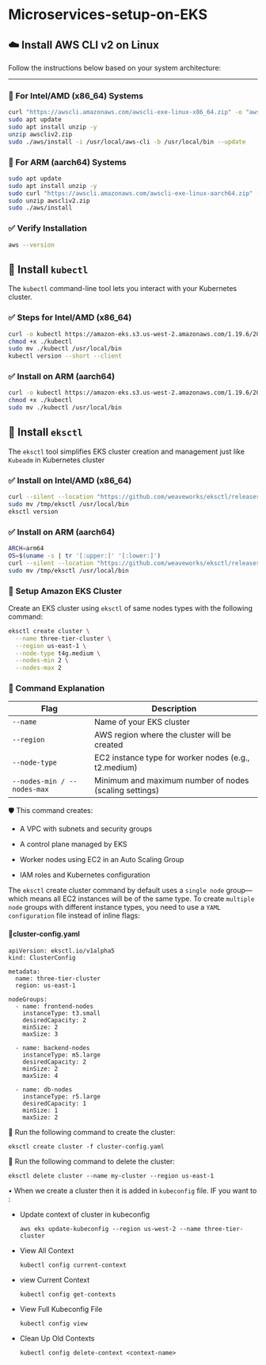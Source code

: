 # Microservices-setup-on-EKS

## ☁️ Install AWS CLI v2 on Linux

Follow the instructions below based on your system architecture:

---

### 🔹 For Intel/AMD (x86_64) Systems

```bash
curl "https://awscli.amazonaws.com/awscli-exe-linux-x86_64.zip" -o "awscliv2.zip"
sudo apt update
sudo apt install unzip -y
unzip awscliv2.zip
sudo ./aws/install -i /usr/local/aws-cli -b /usr/local/bin --update
```
### 🔹 For ARM (aarch64) Systems

```bash
sudo apt update
sudo apt install unzip -y
sudo curl "https://awscli.amazonaws.com/awscli-exe-linux-aarch64.zip" -o "awscliv2.zip"
sudo unzip awscliv2.zip
sudo ./aws/install
```

### ✅ Verify Installation
```bash
aws --version
```

## 🧰 Install `kubectl`

The `kubectl` command-line tool lets you interact with your Kubernetes cluster.

### ✅ Steps for Intel/AMD (x86_64)
```bash
curl -o kubectl https://amazon-eks.s3.us-west-2.amazonaws.com/1.19.6/2021-01-05/bin/linux/amd64/kubectl
chmod +x ./kubectl
sudo mv ./kubectl /usr/local/bin
kubectl version --short --client
```

### ✅ Install on ARM (aarch64)

```bash
curl -o kubectl https://amazon-eks.s3.us-west-2.amazonaws.com/1.19.6/2021-01-05/bin/linux/arm64/kubectl
chmod +x ./kubectl
sudo mv ./kubectl /usr/local/bin
```

## 🧰 Install `eksctl`

The `eksctl` tool simplifies EKS cluster creation and management just like `Kubeadm` in Kubernetes cluster

### ✅ Install on Intel/AMD (x86_64)
```bash
curl --silent --location "https://github.com/weaveworks/eksctl/releases/latest/download/eksctl_$(uname -s)_amd64.tar.gz" | tar xz -C /tmp
sudo mv /tmp/eksctl /usr/local/bin
eksctl version
```

### ✅ Install on ARM (aarch64)
```bash
ARCH=arm64
OS=$(uname -s | tr '[:upper:]' '[:lower:]')
curl --silent --location "https://github.com/weaveworks/eksctl/releases/latest/download/eksctl_${OS}_${ARCH}.tar.gz" | tar xz -C /tmp
sudo mv /tmp/eksctl /usr/local/bin
```

### 🚀 Setup Amazon EKS Cluster
Create an EKS cluster using `eksctl` of same nodes types with the following command:

```bash
eksctl create cluster \
  --name three-tier-cluster \
  --region us-east-1 \
  --node-type t4g.medium \
  --nodes-min 2 \
  --nodes-max 2
```
### 📝 Command Explanation

Flag | Description 
--- | --- 
`--name`	| Name of your EKS cluster
`--region` |	AWS region where the cluster will be created
`--node-type`	| EC2 instance type for worker nodes (e.g., t2.medium)
`--nodes-min / --nodes-max`	 | Minimum and maximum number of nodes (scaling settings)

🛡️ This command creates:

- A VPC with subnets and security groups

- A control plane managed by EKS

- Worker nodes using EC2 in an Auto Scaling Group

- IAM roles and Kubernetes configuration

The `eksctl` create cluster command by default uses a `single node` group—which means all EC2 instances will be of the same type. To create `multiple node` groups with different instance types, you need to use a `YAML configuration` file instead of inline flags:

####  🚀cluster-config.yaml
```
apiVersion: eksctl.io/v1alpha5
kind: ClusterConfig

metadata:
  name: three-tier-cluster
  region: us-east-1

nodeGroups:
  - name: frontend-nodes
    instanceType: t3.small
    desiredCapacity: 2
    minSize: 2
    maxSize: 3

  - name: backend-nodes
    instanceType: m5.large
    desiredCapacity: 2
    minSize: 2
    maxSize: 4

  - name: db-nodes
    instanceType: r5.large
    desiredCapacity: 1
    minSize: 1
    maxSize: 2
```
🔹 Run the following command to create the cluster:
```
eksctl create cluster -f cluster-config.yaml
```

🔹 Run the following command to delete the cluster:
```
eksctl delete cluster --name my-cluster --region us-east-1
```
• When we create a cluster then it is added in `kubeconfig` file. IF you want to :
 - Update context of cluster in kubeconfig
   ```
   aws eks update-kubeconfig --region us-west-2 --name three-tier-cluster
   ```
 - View All Context
   ```
   kubectl config current-context
   ```
 - view Current Context
    ```
   kubectl config get-contexts
   ```
 - View Full Kubeconfig File
    ```
   kubectl config view
   ```
 - Clean Up Old Contexts
    ```
   kubectl config delete-context <context-name>
   ```


